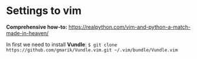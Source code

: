 # Settings to vim
**Comprehensive how-to:** https://realpython.com/vim-and-python-a-match-made-in-heaven/

In first we need to install **Vundle**:
`$ git clone https://github.com/gmarik/Vundle.vim.git ~/.vim/bundle/Vundle.vim`

